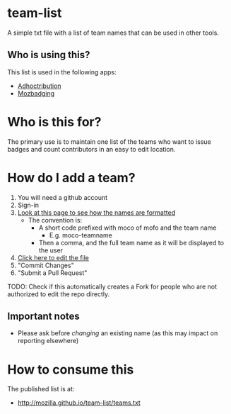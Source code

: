 # team-list

A simple txt file with a list of team names that can be used in other tools. 

## Who is using this?

This list is used in the following apps:

* [Adhoctribution](https://github.com/mozilla/adhoctribution/)
* [Mozbadging](https://github.com/mozilla/mozbadging/)

# Who is this for?

The primary use is to maintain one list of the teams who want to issue badges and count contributors in an easy to edit location.

# How do I add a team?

1. You will need a github account
2. Sign-in
3. [Look at this page to see how the names are formatted](http://mozilla.github.io/team-list/teams.txt)
    * The convention is:
        * A short code prefixed with moco of mofo and the team name
            * E.g. moco-teamname
        * Then a comma, and the full team name as it will be displayed to the user
4. [Click here to edit the file](https://github.com/mozilla/team-list/edit/gh-pages/teams.txt)
5. "Commit Changes"
6. "Submit a Pull Request"

TODO: Check if this automatically creates a Fork for people who are not authorized to edit the repo directly.

## Important notes

* Please ask before *changing* an existing name (as this may impact on reporting elsewhere)

# How to consume this

The published list is at:

* http://mozilla.github.io/team-list/teams.txt

